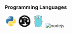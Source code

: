 ### Programming Languages
<p>
  <img src="https://raw.githubusercontent.com/devicons/devicon/master/icons/python/python-original.svg" alt="python" width="40" height="40"/>
  <img src="https://raw.githubusercontent.com/rust-lang/rust-artwork/master/logo/rust-logo-blk.svg" alt="rust" width="40" height="40"/>
  <img src="https://raw.githubusercontent.com/devicons/devicon/master/icons/go/go-original.svg" alt="golang" width="40" height="40"/>
  <img src="https://upload.wikimedia.org/wikipedia/commons/d/d9/Node.js_logo.svg" alt="nodejs" width="40" height="40"/>
</p>
